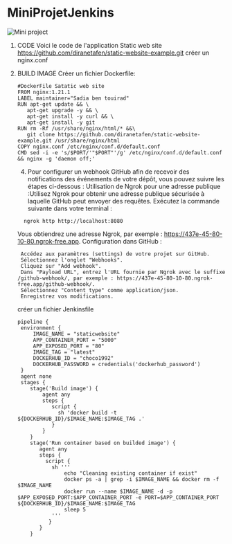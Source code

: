 # MiniProjetJenkins

  ![Mini project](https://github.com/Sadiaben/project2/blob/main/mini_projet_jenkins1.png "Mini project")
1. CODE 
Voici le code de l'application Static web site 
   https://github.com/diranetafen/static-website-example.git
   créer un nginx.conf 
3. BUILD IMAGE
   Créer un fichier Dockerfile: 
     ```
    #DockerFile Satatic web site
     FROM nginx:1.21.1
    LABEL maintainer="Sadia ben touirad"
    RUN apt-get update && \
        apt-get upgrade -y && \
        apt-get install -y curl && \
        apt-get install -y git
    RUN rm -Rf /usr/share/nginx/html/* &&\
        git clone https://github.com/diranetafen/static-website-example.git /usr/share/nginx/html
    COPY nginx.conf /etc/nginx/conf.d/default.conf
    CMD sed -i -e 's/$PORT/'"$PORT"'/g' /etc/nginx/conf.d/default.conf && nginx -g 'daemon off;'
     ```
    4. Pour configurer un webhook GitHub afin de recevoir des notifications des événements de votre dépôt, vous pouvez suivre les étapes ci-dessous :
        Utilisation de Ngrok pour une adresse publique :Utilisez Ngrok pour obtenir une adresse publique sécurisée à laquelle GitHub peut envoyer des requêtes. Exécutez la commande suivante dans votre terminal :
      ```
        ngrok http http://localhost:8080
      ```
   Vous obtiendrez une adresse Ngrok, par exemple : https://437e-45-80-10-80.ngrok-free.app.
   Configuration dans GitHub :
   
        Accédez aux paramètres (settings) de votre projet sur GitHub.
        Sélectionnez l'onglet "Webhooks".
        Cliquez sur "Add webhook".
        Dans "Payload URL", entrez l'URL fournie par Ngrok avec le suffixe /github-webhook/, par exemple : https://437e-45-80-10-80.ngrok-free.app/github-webhook/.
        Sélectionnez "Content type" comme application/json.
        Enregistrez vos modifications.
           
   créer un fichier Jenkinsfile 
   
   ```
   pipeline {
    environment {
        IMAGE_NAME = "staticwebsite"
        APP_CONTAINER_PORT = "5000"
        APP_EXPOSED_PORT = "80"
        IMAGE_TAG = "latest"
        DOCKERHUB_ID = "choco1992"
        DOCKERHUB_PASSWORD = credentials('dockerhub_password')
    }
    agent none
    stages {
       stage('Build image') {
           agent any
           steps {
              script {
                sh 'docker build -t ${DOCKERHUB_ID}/$IMAGE_NAME:$IMAGE_TAG .'
              }
           }
       }
       stage('Run container based on builded image') {
          agent any
          steps {
            script {
              sh '''
                  echo "Cleaning existing container if exist"
                  docker ps -a | grep -i $IMAGE_NAME && docker rm -f $IMAGE_NAME
                  docker run --name $IMAGE_NAME -d -p $APP_EXPOSED_PORT:$APP_CONTAINER_PORT -e PORT=$APP_CONTAINER_PORT ${DOCKERHUB_ID}/$IMAGE_NAME:$IMAGE_TAG
                  sleep 5
              '''
             }
          }
       }
   


